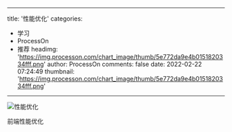 
---
title: '性能优化'
categories: 
 - 学习
 - ProcessOn
 - 推荐
headimg: 'https://img.processon.com/chart_image/thumb/5e772da9e4b0151820334fff.png'
author: ProcessOn
comments: false
date: 2022-02-22 07:24:49
thumbnail: 'https://img.processon.com/chart_image/thumb/5e772da9e4b0151820334fff.png'
---

<div>   
<img class="thumb" alt="性能优化" src="https://img.processon.com/chart_image/thumb/5e772da9e4b0151820334fff.png" referrerpolicy="no-referrer">
<p>前端性能优化</p>  
</div>
            